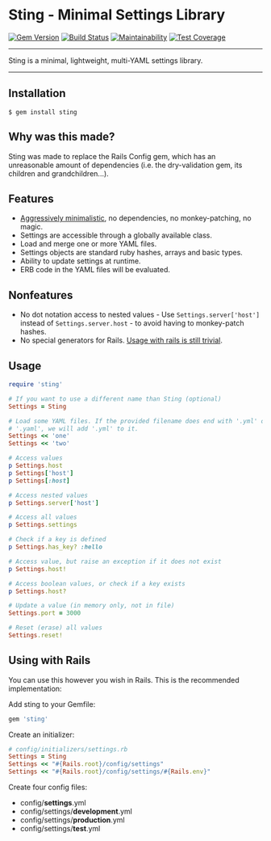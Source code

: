 Sting - Minimal Settings Library
==================================================

[![Gem Version](https://badge.fury.io/rb/sting.svg)](https://badge.fury.io/rb/sting)
[![Build Status](https://travis-ci.com/DannyBen/sting.svg?branch=master)](https://travis-ci.com/DannyBen/sting)
[![Maintainability](https://api.codeclimate.com/v1/badges/c8afe395a8f2cf290fec/maintainability)](https://codeclimate.com/github/DannyBen/sting/maintainability)
[![Test Coverage](https://api.codeclimate.com/v1/badges/c8afe395a8f2cf290fec/test_coverage)](https://codeclimate.com/github/DannyBen/sting/test_coverage)

---

Sting is a minimal, lightweight, multi-YAML settings library.

---

Installation
--------------------------------------------------

```shell
$ gem install sting
```


Why was this made?
--------------------------------------------------

Sting was made to replace the Rails Config gem, which has an unreasonable 
amount of dependencies (i.e. the dry-validation gem, its children and 
grandchildren...).


Features
--------------------------------------------------

- [Aggressively minimalistic][1], no dependencies, no monkey-patching, no magic.
- Settings are accessible through a globally available class.
- Load and merge one or more YAML files.
- Settings objects are standard ruby hashes, arrays and basic types.
- Ability to update settings at runtime.
- ERB code in the YAML files will be evaluated.


Nonfeatures
--------------------------------------------------

- No dot notation access to nested values - Use `Settings.server['host']` 
  instead of `Settings.server.host` - to avoid having to monkey-patch hashes.
- No special generators for Rails. 
  [Usage with rails is still trivial](#using-with-rails).


Usage
--------------------------------------------------

```ruby
require 'sting'

# If you want to use a different name than Sting (optional)
Settings = Sting

# Load some YAML files. If the provided filename does end with '.yml' or 
# '.yaml', we will add '.yml' to it.
Settings << 'one'
Settings << 'two'

# Access values
p Settings.host
p Settings['host']
p Settings[:host]

# Access nested values
p Settings.server['host']

# Access all values
p Settings.settings

# Check if a key is defined
p Settings.has_key? :hello

# Access value, but raise an exception if it does not exist
p Settings.host!

# Access boolean values, or check if a key exists
p Settings.host?

# Update a value (in memory only, not in file)
Settings.port = 3000

# Reset (erase) all values
Settings.reset!
```


Using with Rails
--------------------------------------------------

You can use this however you wish in Rails. This is the recommended 
implementation:

Add sting to your Gemfile:

```ruby
gem 'sting'
```

Create an initializer:

```ruby
# config/initializers/settings.rb
Settings = Sting
Settings << "#{Rails.root}/config/settings"
Settings << "#{Rails.root}/config/settings/#{Rails.env}"
```

Create four config files:

- config/**settings**.yml
- config/settings/**development**.yml
- config/settings/**production**.yml
- config/settings/**test**.yml


[1]: https://github.com/DannyBen/sting/blob/master/lib/sting.rb